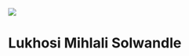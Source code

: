 <div>
  <img style={{height:"50px" , width:"50px"}} src="https://media.licdn.com/dms/image/v2/D4D03AQGg0ZXjZ08V1Q/profile-displayphoto-shrink_800_800/profile-displayphoto-shrink_800_800/0/1724075423814?e=1735776000&v=beta&t=GqkBrAfoVX1ZNwfFtFBJu0WmKGh3ayA00O5wHYrQdpg" />
</div>

<h1>Lukhosi Mihlali Solwandle</h1>

<!--
**Solwandle-Mihlali/Solwandle-Mihlali** is a ✨ _special_ ✨ repository because its `README.md` (this file) appears on your GitHub profile.

Here are some ideas to get you started:

- 🔭 I’m currently working on ...
- 🌱 I’m currently learning ...
- 👯 I’m looking to collaborate on ...
- 🤔 I’m looking for help with ...
- 💬 Ask me about ...
- 📫 How to reach me: ...
- 😄 Pronouns: ...
- ⚡ Fun fact: ...
-->
